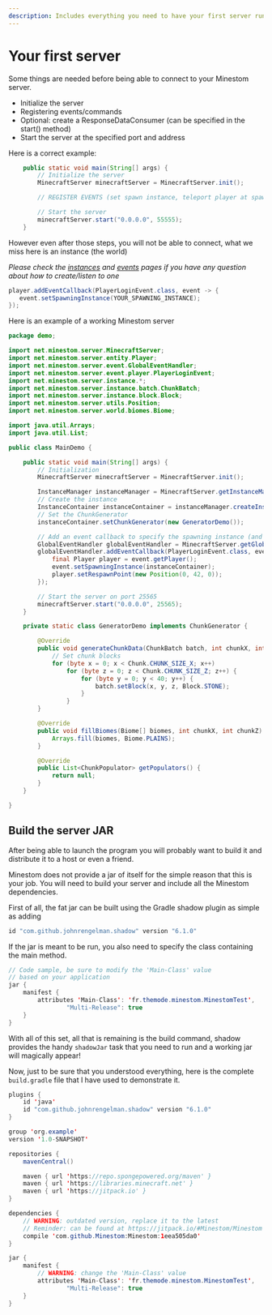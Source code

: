 ```yaml
---
description: Includes everything you need to have your first server running.
---
```


# Your first server

Some things are needed before being able to connect to your Minestom server.

* Initialize the server
* Registering events/commands
* Optional: create a ResponseDataConsumer \(can be specified in the start\(\) method\)
* Start the server at the specified port and address

Here is a correct example:

```java
    public static void main(String[] args) {
        // Initialize the server
        MinecraftServer minecraftServer = MinecraftServer.init();

        // REGISTER EVENTS (set spawn instance, teleport player at spawn)

        // Start the server
        minecraftServer.start("0.0.0.0", 55555);
    }
```

However even after those steps, you will not be able to connect, what we miss here is an instance \(the world\)

_Please check the_ [_instances_](../world/instances.md) _and_ [_events_](../feature/events.md) _pages if you have any question about how to create/listen to one_

```java
player.addEventCallback(PlayerLoginEvent.class, event -> {
   event.setSpawningInstance(YOUR_SPAWNING_INSTANCE);
});
```

Here is an example of a working Minestom server

```java
package demo;

import net.minestom.server.MinecraftServer;
import net.minestom.server.entity.Player;
import net.minestom.server.event.GlobalEventHandler;
import net.minestom.server.event.player.PlayerLoginEvent;
import net.minestom.server.instance.*;
import net.minestom.server.instance.batch.ChunkBatch;
import net.minestom.server.instance.block.Block;
import net.minestom.server.utils.Position;
import net.minestom.server.world.biomes.Biome;

import java.util.Arrays;
import java.util.List;

public class MainDemo {

    public static void main(String[] args) {
        // Initialization
        MinecraftServer minecraftServer = MinecraftServer.init();

        InstanceManager instanceManager = MinecraftServer.getInstanceManager();
        // Create the instance
        InstanceContainer instanceContainer = instanceManager.createInstanceContainer();
        // Set the ChunkGenerator
        instanceContainer.setChunkGenerator(new GeneratorDemo());

        // Add an event callback to specify the spawning instance (and the spawn position)
        GlobalEventHandler globalEventHandler = MinecraftServer.getGlobalEventHandler();
        globalEventHandler.addEventCallback(PlayerLoginEvent.class, event -> {
            final Player player = event.getPlayer();
            event.setSpawningInstance(instanceContainer);
            player.setRespawnPoint(new Position(0, 42, 0));
        });

        // Start the server on port 25565
        minecraftServer.start("0.0.0.0", 25565);
    }

    private static class GeneratorDemo implements ChunkGenerator {

        @Override
        public void generateChunkData(ChunkBatch batch, int chunkX, int chunkZ) {
            // Set chunk blocks
            for (byte x = 0; x < Chunk.CHUNK_SIZE_X; x++)
                for (byte z = 0; z < Chunk.CHUNK_SIZE_Z; z++) {
                    for (byte y = 0; y < 40; y++) {
                        batch.setBlock(x, y, z, Block.STONE);
                    }
                }
        }

        @Override
        public void fillBiomes(Biome[] biomes, int chunkX, int chunkZ) {
            Arrays.fill(biomes, Biome.PLAINS);
        }

        @Override
        public List<ChunkPopulator> getPopulators() {
            return null;
        }
    }

}
```

## Build the server JAR

After being able to launch the program you will probably want to build it and distribute it to a host or even a friend.

Minestom does not provide a jar of itself for the simple reason that this is your job. You will need to build your server and include all the Minestom dependencies.

First of all, the fat jar can be built using the Gradle shadow plugin as simple as adding

```java
id "com.github.johnrengelman.shadow" version "6.1.0"
```

If the jar is meant to be run, you also need to specify the class containing the main method.

```java
// Code sample, be sure to modify the 'Main-Class' value
// based on your application
jar {
    manifest {
        attributes 'Main-Class': 'fr.themode.minestom.MinestomTest',
                "Multi-Release": true
    }
}
```

With all of this set, all that is remaining is the build command, shadow provides the handy `shadowJar` task that you need to run and a working jar will magically appear!

Now, just to be sure that you understood everything, here is the complete `build.gradle` file that I have used to demonstrate it. 

```java
plugins {
    id 'java'
    id "com.github.johnrengelman.shadow" version "6.1.0"
}

group 'org.example'
version '1.0-SNAPSHOT'

repositories {
    mavenCentral()

    maven { url 'https://repo.spongepowered.org/maven' }
    maven { url 'https://libraries.minecraft.net' }
    maven { url 'https://jitpack.io' }
}

dependencies {
    // WARNING: outdated version, replace it to the latest
    // Reminder: can be found at https://jitpack.io/#Minestom/Minestom
    compile 'com.github.Minestom:Minestom:1eea505da0'
}

jar {
    manifest {
        // WARNING: change the 'Main-Class' value
        attributes 'Main-Class': 'fr.themode.minestom.MinestomTest',
                "Multi-Release": true
    }
}
```

